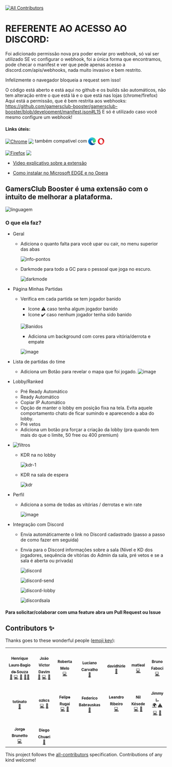 <!-- ALL-CONTRIBUTORS-BADGE:START - Do not remove or modify this section -->
[![All Contributors](https://img.shields.io/badge/all_contributors-16-orange.svg?style=flat-square)](#contributors-)
<!-- ALL-CONTRIBUTORS-BADGE:END -->

# REFERENTE AO ACESSO AO DISCORD:

Foi adicionado permissão nova pra poder enviar pro webhook, só vai ser utilizado SE vc configurar o webhook, foi a única forma que encontramos, pode checar o manifest e ver que pede apenas acesso a discord.com/apis/webhooks, nada muito invasivo e bem restrito.

Infelizmente o navegador bloqueia a request sem isso!

O código está aberto e está aqui no github e os builds são automáticos, não tem alteração entre o que está lá e o que está nas lojas (chrome/firefox)
Aqui está a permissão, que é bem restrita aos webhooks: https://github.com/gamersclub-booster/gamersclub-booster/blob/development/manifest.json#L15
E só é utilizado caso você mesmo configure um webhook!



#### Links úteis:
[link-chrome]: https://chrome.google.com/webstore/detail/gamersclub-booster/dahnmmlhchpmmlgebpkpaofbefjdlpin 'Version published on Chrome Web Store'
[link-firefox]: https://addons.mozilla.org/pt-BR/firefox/addon/gamersclub-booster/ 'Version published on Mozilla Add-ons'

[<img src="https://raw.githubusercontent.com/alrra/browser-logos/90fdf03c/src/chrome/chrome.svg" width="48" alt="Chrome" valign="middle">][link-chrome] [<img valign="middle" src="https://img.shields.io/chrome-web-store/v/dahnmmlhchpmmlgebpkpaofbefjdlpin.svg?label=%20">][link-chrome] também compativel com [<img src="https://raw.githubusercontent.com/alrra/browser-logos/90fdf03c/src/edge/edge.svg" width="24" alt="Edge" valign="middle">][link-chrome] [<img src="https://raw.githubusercontent.com/alrra/browser-logos/90fdf03c/src/opera/opera.svg" width="24" alt="Opera" valign="middle">][link-chrome]

[<img src="https://raw.githubusercontent.com/alrra/browser-logos/90fdf03c/src/firefox/firefox.svg" width="48" alt="Firefox" valign="middle">][link-firefox] [<img valign="middle" src="https://img.shields.io/amo/v/gamersclub-booster.svg?label=%20">][link-firefox]

* [Video explicativo sobre a extensão](https://youtu.be/nmxw6xjsIjc)

* [Como instalar no Microsoft EDGE e no Opera](https://youtu.be/rELLprJ15ug)

## GamersClub Booster é uma extensão com o intuito de melhorar a plataforma.
![linguagem](https://user-images.githubusercontent.com/5823077/174089173-054fea38-c8f2-4fa2-b07c-2c0ba6dd7c85.jpg)
### O que ela faz?

- Geral
  - Adiciona o quanto falta para você upar ou cair, no menu superior das abas
  
    ![info-pontos](https://user-images.githubusercontent.com/5823077/174089166-4affc850-c8fc-4e0a-839d-c8f70233ed76.jpg)
  - Darkmode para todo a GC para o pessoal que joga no escuro.

    ![darkmode](https://user-images.githubusercontent.com/5823077/174089157-ae92fb01-f970-483c-a370-0b554365b95b.jpg)

- Página Minhas Partidas
  - Verifica em cada partida se tem jogador banido
    - Icone :warning: caso tenha algum jogador banido
    - Icone ✔️ caso nenhum jogador tenha sido banido

    ![Banidos](https://user-images.githubusercontent.com/5823077/174089155-5db1df3e-ad79-4c8d-845e-8d3e38413190.jpg)

    - Adiciona um background com cores para vitória/derrota e empate
    
    ![image](https://user-images.githubusercontent.com/1070818/108914631-661f2600-760a-11eb-9182-d98a2ef9beb5.png)

- Lista de partidas do time  
  - Adiciona um Botão para revelar o mapa que foi jogado.
  ![image](https://user-images.githubusercontent.com/1070818/107768870-dc23b300-6d15-11eb-9499-c32a7fdd732b.png)

- Lobby/Ranked  
  - Pré Ready Automático
  - Ready Automático
  - Copiar IP Automático
  - Opção de manter o lobby em posição fixa na tela. Evita aquele comportamento chato de ficar sumindo e aparecendo a aba do lobby.
  - Pré vetos
  - Adiciona um botão pra forçar a criação da lobby (pra quando tem mais do que o limite, 50 free ou 400 premium)
- 
  ![filtros](https://user-images.githubusercontent.com/5823077/174089165-083d76e9-ff1f-4cda-bff3-a3e9f5d47372.jpg)
  - KDR na no lobby

    ![kdr-1](https://user-images.githubusercontent.com/5823077/174089172-9c92edcf-f244-41f6-a1f5-cc13e02f45d0.jpg)

  - KDR na sala de espera

    ![kdr](https://user-images.githubusercontent.com/5823077/174089170-3f69a64a-64d2-44a5-9fc1-47846b9f6e71.jpg)

- Perfil
  - Adiciona a soma de todas as vitórias / derrotas e win rate
  
    ![image](https://user-images.githubusercontent.com/1070818/107776850-e13a2f80-6d20-11eb-9f2e-84f7fb38ead5.png)
  
- Integração com Discord
  - Envia automáticamente o link no Discord cadastrado (passo a passo de como fazer em seguida)
  - Envia para o Discord informações sobre a sala (Nível e KD dos jogadores, sequência de vitórias do Admin da sala, pré vetos e se a sala é aberta ou privada)

    ![discord](https://user-images.githubusercontent.com/5823077/174089159-632cba3f-7cda-43f3-975c-97df2bd7de52.jpg)

    ![discord-send](https://user-images.githubusercontent.com/5823077/174089163-0927db20-ad82-4800-aa1c-5e05f794eb70.jpg)

    ![discord-lobby](https://user-images.githubusercontent.com/5823077/174089161-27be6d4b-d794-40cc-8c6e-1851cb37232c.jpg)

    ![discordsala](https://user-images.githubusercontent.com/5823077/174089162-2b845f20-168e-4fea-bd16-32f5d42eaa16.jpg)


#### Para solicitar/colaborar com uma feature abra um Pull Request ou Issue

## Contributors ✨

Thanks goes to these wonderful people ([emoji key](https://allcontributors.org/docs/en/emoji-key)):

<!-- ALL-CONTRIBUTORS-LIST:START - Do not remove or modify this section -->
<!-- prettier-ignore-start -->
<!-- markdownlint-disable -->
<table>
  <tr>
    <td align="center"><a href="https://github.com/henriquelbsouza"><img src="https://avatars.githubusercontent.com/u/1070818?v=4?s=100" width="100px;" alt=""/><br /><sub><b>Henrique Lauro Bagio de Souza</b></sub></a><br /><a href="https://github.com/gamersclub-booster/gamersclub-booster/issues?q=author%3Ahenriquelbsouza" title="Bug reports">🐛</a> <a href="https://github.com/gamersclub-booster/gamersclub-booster/commits?author=henriquelbsouza" title="Code">💻</a> <a href="#maintenance-henriquelbsouza" title="Maintenance">🚧</a> <a href="#mentoring-henriquelbsouza" title="Mentoring">🧑‍🏫</a></td>
    <td align="center"><a href="https://github.com/jvdavim"><img src="https://avatars.githubusercontent.com/u/16657663?v=4?s=100" width="100px;" alt=""/><br /><sub><b>João Victor Davim</b></sub></a><br /><a href="https://github.com/gamersclub-booster/gamersclub-booster/issues?q=author%3Ajvdavim" title="Bug reports">🐛</a> <a href="https://github.com/gamersclub-booster/gamersclub-booster/commits?author=jvdavim" title="Code">💻</a> <a href="#maintenance-jvdavim" title="Maintenance">🚧</a></td>
    <td align="center"><a href="https://github.com/RobertaMelo"><img src="https://avatars.githubusercontent.com/u/31969450?v=4?s=100" width="100px;" alt=""/><br /><sub><b>Roberta Melo</b></sub></a><br /><a href="https://github.com/gamersclub-booster/gamersclub-booster/commits?author=RobertaMelo" title="Code">💻</a></td>
    <td align="center"><a href="https://github.com/lucianocarvalho"><img src="https://avatars.githubusercontent.com/u/14339481?v=4?s=100" width="100px;" alt=""/><br /><sub><b>Luciano Carvalho</b></sub></a><br /><a href="#design-lucianocarvalho" title="Design">🎨</a></td>
    <td align="center"><a href="https://github.com/davidhirle"><img src="https://avatars.githubusercontent.com/u/51386047?v=4?s=100" width="100px;" alt=""/><br /><sub><b>davidhirle</b></sub></a><br /><a href="https://github.com/gamersclub-booster/gamersclub-booster/issues?q=author%3Adavidhirle" title="Bug reports">🐛</a></td>
    <td align="center"><a href="https://github.com/matleal"><img src="https://avatars.githubusercontent.com/u/58441113?v=4?s=100" width="100px;" alt=""/><br /><sub><b>matleal</b></sub></a><br /><a href="https://github.com/gamersclub-booster/gamersclub-booster/commits?author=matleal" title="Code">💻</a></td>
    <td align="center"><a href="https://github.com/KINZs"><img src="https://avatars.githubusercontent.com/u/48375198?v=4?s=100" width="100px;" alt=""/><br /><sub><b>Bruno Faboci</b></sub></a><br /><a href="https://github.com/gamersclub-booster/gamersclub-booster/commits?author=KINZs" title="Code">💻</a></td>
  </tr>
  <tr>
    <td align="center"><a href="https://github.com/totinato"><img src="https://avatars.githubusercontent.com/u/56313687?v=4?s=100" width="100px;" alt=""/><br /><sub><b>totinato</b></sub></a><br /><a href="https://github.com/gamersclub-booster/gamersclub-booster/issues?q=author%3Atotinato" title="Bug reports">🐛</a></td>
    <td align="center"><a href="https://github.com/ozkcs"><img src="https://avatars.githubusercontent.com/u/35303121?v=4?s=100" width="100px;" alt=""/><br /><sub><b>ozkcs</b></sub></a><br /><a href="https://github.com/gamersclub-booster/gamersclub-booster/commits?author=ozkcs" title="Code">💻</a> <a href="https://github.com/gamersclub-booster/gamersclub-booster/issues?q=author%3Aozkcs" title="Bug reports">🐛</a></td>
    <td align="center"><a href="https://average.digital"><img src="https://avatars.githubusercontent.com/u/11398105?v=4?s=100" width="100px;" alt=""/><br /><sub><b>Felipe Rugai</b></sub></a><br /><a href="https://github.com/gamersclub-booster/gamersclub-booster/commits?author=feliperugai" title="Code">💻</a> <a href="#design-feliperugai" title="Design">🎨</a></td>
    <td align="center"><a href="http://babrauskas.dev"><img src="https://avatars.githubusercontent.com/u/19313864?v=4?s=100" width="100px;" alt=""/><br /><sub><b>Federico Babrauskas</b></sub></a><br /><a href="https://github.com/gamersclub-booster/gamersclub-booster/issues?q=author%3Afedebabrauskas" title="Bug reports">🐛</a></td>
    <td align="center"><a href="https://github.com/leandroribeir0"><img src="https://avatars.githubusercontent.com/u/62257278?v=4?s=100" width="100px;" alt=""/><br /><sub><b>Leandro Ribeiro</b></sub></a><br /><a href="https://github.com/gamersclub-booster/gamersclub-booster/commits?author=leandroribeir0" title="Code">💻</a></td>
    <td align="center"><a href="http://nilkesede.sh"><img src="https://avatars.githubusercontent.com/u/1965127?v=4?s=100" width="100px;" alt=""/><br /><sub><b>Nil Késede</b></sub></a><br /><a href="https://github.com/gamersclub-booster/gamersclub-booster/commits?author=nilkesede" title="Code">💻</a> <a href="https://github.com/gamersclub-booster/gamersclub-booster/issues?q=author%3Anilkesede" title="Bug reports">🐛</a></td>
    <td align="center"><a href="https://github.com/Skyy4"><img src="https://avatars.githubusercontent.com/u/47400940?v=4?s=100" width="100px;" alt=""/><br /><sub><b>Jimmy L.</b></sub></a><br /><a href="#translation-Skyy4" title="Translation">🌍</a> <a href="https://github.com/gamersclub-booster/gamersclub-booster/commits?author=Skyy4" title="Tests">⚠️</a> <a href="https://github.com/gamersclub-booster/gamersclub-booster/commits?author=Skyy4" title="Code">💻</a> <a href="https://github.com/gamersclub-booster/gamersclub-booster/issues?q=author%3ASkyy4" title="Bug reports">🐛</a></td>
  </tr>
  <tr>
    <td align="center"><a href="http://jorgebrunetto.com.br"><img src="https://avatars.githubusercontent.com/u/5823077?v=4?s=100" width="100px;" alt=""/><br /><sub><b>Jorge Brunetto</b></sub></a><br /><a href="https://github.com/gamersclub-booster/gamersclub-booster/commits?author=jorgebrunetto" title="Code">💻</a></td>
    <td align="center"><a href="https://github.com/dchueri"><img src="https://avatars.githubusercontent.com/u/84249430?v=4?s=100" width="100px;" alt=""/><br /><sub><b>Diego Chueri</b></sub></a><br /><a href="https://github.com/gamersclub-booster/gamersclub-booster/commits?author=dchueri" title="Documentation">📖</a></td>
  </tr>
</table>

<!-- markdownlint-restore -->
<!-- prettier-ignore-end -->

<!-- ALL-CONTRIBUTORS-LIST:END -->

This project follows the [all-contributors](https://github.com/all-contributors/all-contributors) specification. Contributions of any kind welcome!
